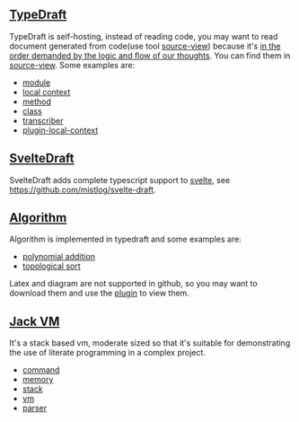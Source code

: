 ## [TypeDraft](https://github.com/mistlog/typedraft/tree/master/source-view)

TypeDraft is self-hosting, instead of reading code, you may want to read document generated from code(use tool [source-view](https://github.com/mistlog/source-view)) because it's [in the order demanded by the logic and flow of our thoughts](https://en.wikipedia.org/wiki/Literate_programming). You can find them in [source-view](https://github.com/mistlog/typedraft/tree/master/source-view). Some examples are:

* [module](https://github.com/mistlog/typedraft/blob/master/source-view/code-object/module.md)
* [local context](https://github.com/mistlog/typedraft/blob/master/source-view/code-object/local-context.md)
* [method](https://github.com/mistlog/typedraft/blob/master/source-view/code-object/method.md)
* [class](https://github.com/mistlog/typedraft/blob/master/source-view/code-object/export-class.md)
* [transcriber](https://github.com/mistlog/typedraft/blob/master/source-view/core/transcriber.md)
* [plugin-local-context](https://github.com/mistlog/typedraft/blob/master/source-view/plug-in/draft-plugin-local-context.md)

## [SvelteDraft](https://github.com/mistlog/svelte-draft)

SvelteDraft adds complete typescript support to [svelte](https://svelte.dev/), see https://github.com/mistlog/svelte-draft.

## [Algorithm](https://github.com/mistlog/algorithm/tree/master/source-view)

Algorithm is implemented in typedraft and some examples are:

* [polynomial addition](https://github.com/mistlog/algorithm/blob/master/source-view/linear-list/polynomial-addition.md)
* [topological sort](https://github.com/mistlog/algorithm/blob/master/source-view/linear-list/topological-sort.md)

Latex and diagram are not supported in github, so you may want to download them and use the [plugin](https://github.com/shd101wyy/markdown-preview-enhanced) to view them.

## [Jack VM](https://github.com/mistlog/jack-vm)

It's a stack based vm, moderate sized so that it's suitable for demonstrating the use of literate programming in a complex project.

* [command](https://github.com/mistlog/jack-vm/blob/master/source-view/core/command.md)
* [memory](https://github.com/mistlog/jack-vm/blob/master/source-view/core/memory.md)
* [stack](https://github.com/mistlog/jack-vm/blob/master/source-view/core/stack.md)
* [vm](https://github.com/mistlog/jack-vm/blob/master/source-view/core/vm.md)
* [parser](https://github.com/mistlog/jack-vm/blob/master/source-view/parser/parser.md)